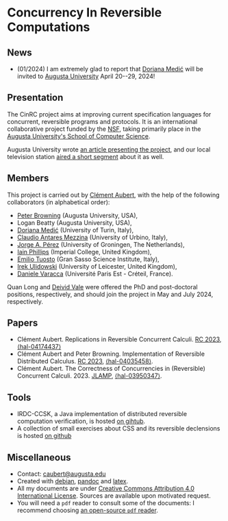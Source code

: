 # Concurrency In Reversible Computations

<!--
☛☛ [The project is currently actively looking for candidates for post-doc and PhD positions](https://spots.augusta.edu/caubert/research/cinrc/phd_ad.html).☚☚
-->

## News

- (01/2024) I am extremely glad to report that [Doriana Medić](https://alpha.di.unito.it/doriana-medic/) will be invited to [Augusta University](https://www.augusta.edu/) April 20--29, 2024!

## Presentation

The CinRC project aims at improving current specification languages for concurrent, reversible programs and protocols.
It is an international collaborative project funded by the [NSF](https://www.nsf.gov/awardsearch/showAward?AWD_ID=2242786), taking primarily place in the [Augusta University's School of Computer Science](https://www.augusta.edu/ccs/).

Augusta University wrote [an article presenting the project](https://jagwire.augusta.edu/augusta-university-professor-receives-national-science-foundation-grant-for-groundbreaking-research/), and our local television station [aired a short segment](https://www.wrdw.com/2023/05/12/augusta-university-receives-grant-cyber-research-project/) about it as well.


## Members

This project is carried out by [Clément Aubert](https://spots.augusta.edu/caubert/), with the help of the following collaborators (in alphabetical order):

- [Peter Browning](https://peterjbrowning.com/) (Augusta University, USA),
- Logan Beatty (Augusta University, USA),
- [Doriana Medić](https://alpha.di.unito.it/doriana-medic/) (University of Turin, Italy),
- [Claudio Antares Mezzina](https://sites.google.com/view/claudio-mezzina) (University of Urbino, Italy),
- [Jorge A. Pérez](https://www.jperez.nl/) (University of Groningen, The Netherlands),
- [Iain Phillips](http://www.doc.ic.ac.uk/~iccp/) (Imperial College, United Kingdom),
- [Emilio Tuosto](https://cs.gssi.it/emilio.tuosto/) (Gran Sasso Science Institute, Italy),
- [Irek Ulidowski](https://www.cs.le.ac.uk/people/iulidowski/) (University of Leicester, United Kingdom),
- [Daniele Varacca](https://www.lacl.fr/~dvaracca/) (Université Paris Est - Créteil, France).

Quan Long and [Deivid Vale](https://deividrvale.github.io/) were offered the PhD and post-doctoral positions, respectively, and should join the project in May and July 2024, respectively.

## Papers

<!--
### Accepted
-->

- Clément Aubert. Replications in Reversible Concurrent Calculi. [RC 2023](https://link.springer.com/chapter/10.1007/978-3-031-38100-3_2), [⟨hal-04174437⟩](https://hal.science/hal-04174437)
- Clément Aubert and Peter Browning. Implementation of Reversible Distributed Calculus. [RC 2023](https://doi.org/10.1007/978-3-031-38100-3_13),  [⟨hal-04035458⟩](https://hal.science/hal-04035458v1).
- Clément Aubert. The Correctness of Concurrencies in (Reversible) Concurrent Calculi. 2023. [JLAMP](http://dx.doi.org/10.1016/j.jlamp.2023.100924), [⟨hal-03950347⟩](https://hal.science/hal-03950347v1).

<!--
### Major Revision

- Clément Aubert. The Correctness of Concurrencies in (Reversible) Concurrent Calculi. 2023. [⟨hal-03950347⟩](https://hal.science/hal-03950347v1). Submitted to [JLAMP](https://www.sciencedirect.com/journal/journal-of-logical-and-algebraic-methods-in-programming/), major revision required.

The revision essentially requires to clarify the connection between the general principle sketched in the beginning of the paper and its articulation to CSSK.
I look forward to clarifying this question and to refer to the related approaches suggested by the reviewers.
-->

<!--

### Submitted

-->

## Tools

- IRDC-CCSK, a Java implementation of distributed reversible computation verification, is hosted [on gihtub](https://github.com/CinRC/IRDC-CCSK).
- A collection of small exercises about CSS and its reversible declensions is hosted [on github](https://github.com/CinRC/Exercises-on-CCS-CCSK-and-RCCS)

## Miscellaneous
<!--{.unlisted}-->

* Contact: [caubert@augusta.edu](mailto:caubert@augusta.edu)
* Created with [debian](https://www.debian.org/), [pandoc](https://pandoc.org/) and [latex](https://www.latex-project.org/).
* All my documents are under [Creative Commons Attribution 4.0 International License](https://creativecommons.org/licenses/by/4.0/). Sources are available upon motivated request.
* You will need a `pdf` reader to consult some of the documents: I recommend choosing [an open-source `pdf` reader](https://pdfreaders.org/).
